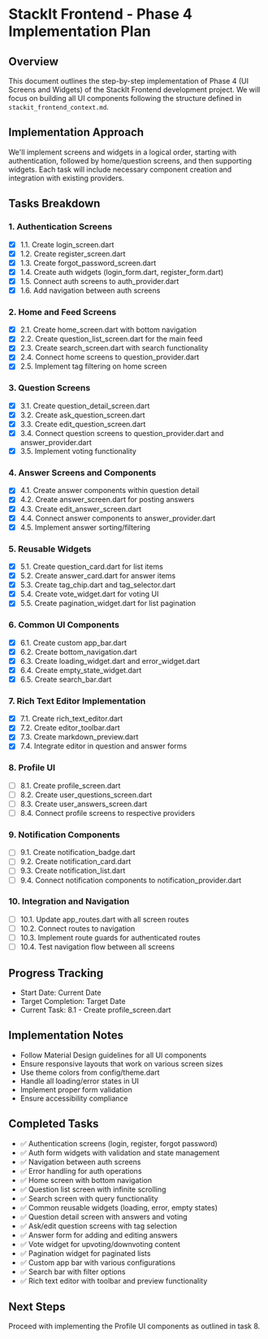 # StackIt Frontend - Phase 4 Implementation Plan

## Overview
This document outlines the step-by-step implementation of Phase 4 (UI Screens and Widgets) of the StackIt Frontend development project. We will focus on building all UI components following the structure defined in `stackit_frontend_context.md`.

## Implementation Approach
We'll implement screens and widgets in a logical order, starting with authentication, followed by home/question screens, and then supporting widgets. Each task will include necessary component creation and integration with existing providers.

## Tasks Breakdown

### 1. Authentication Screens
- [x] 1.1. Create login_screen.dart
- [x] 1.2. Create register_screen.dart
- [x] 1.3. Create forgot_password_screen.dart
- [x] 1.4. Create auth widgets (login_form.dart, register_form.dart)
- [x] 1.5. Connect auth screens to auth_provider.dart
- [x] 1.6. Add navigation between auth screens

### 2. Home and Feed Screens
- [x] 2.1. Create home_screen.dart with bottom navigation
- [x] 2.2. Create question_list_screen.dart for the main feed
- [x] 2.3. Create search_screen.dart with search functionality
- [x] 2.4. Connect home screens to question_provider.dart
- [x] 2.5. Implement tag filtering on home screen

### 3. Question Screens
- [x] 3.1. Create question_detail_screen.dart
- [x] 3.2. Create ask_question_screen.dart
- [x] 3.3. Create edit_question_screen.dart
- [x] 3.4. Connect question screens to question_provider.dart and answer_provider.dart
- [x] 3.5. Implement voting functionality

### 4. Answer Screens and Components
- [x] 4.1. Create answer components within question detail
- [x] 4.2. Create answer_screen.dart for posting answers
- [x] 4.3. Create edit_answer_screen.dart
- [x] 4.4. Connect answer components to answer_provider.dart
- [x] 4.5. Implement answer sorting/filtering

### 5. Reusable Widgets
- [x] 5.1. Create question_card.dart for list items
- [x] 5.2. Create answer_card.dart for answer items
- [x] 5.3. Create tag_chip.dart and tag_selector.dart
- [x] 5.4. Create vote_widget.dart for voting UI
- [x] 5.5. Create pagination_widget.dart for list pagination

### 6. Common UI Components
- [x] 6.1. Create custom app_bar.dart
- [x] 6.2. Create bottom_navigation.dart
- [x] 6.3. Create loading_widget.dart and error_widget.dart
- [x] 6.4. Create empty_state_widget.dart
- [x] 6.5. Create search_bar.dart

### 7. Rich Text Editor Implementation
- [x] 7.1. Create rich_text_editor.dart
- [x] 7.2. Create editor_toolbar.dart
- [x] 7.3. Create markdown_preview.dart
- [x] 7.4. Integrate editor in question and answer forms

### 8. Profile UI
- [ ] 8.1. Create profile_screen.dart
- [ ] 8.2. Create user_questions_screen.dart
- [ ] 8.3. Create user_answers_screen.dart
- [ ] 8.4. Connect profile screens to respective providers

### 9. Notification Components
- [ ] 9.1. Create notification_badge.dart
- [ ] 9.2. Create notification_card.dart
- [ ] 9.3. Create notification_list.dart
- [ ] 9.4. Connect notification components to notification_provider.dart

### 10. Integration and Navigation
- [ ] 10.1. Update app_routes.dart with all screen routes
- [ ] 10.2. Connect routes to navigation
- [ ] 10.3. Implement route guards for authenticated routes
- [ ] 10.4. Test navigation flow between all screens

## Progress Tracking
- Start Date: Current Date
- Target Completion: Target Date
- Current Task: 8.1 - Create profile_screen.dart

## Implementation Notes
- Follow Material Design guidelines for all UI components
- Ensure responsive layouts that work on various screen sizes
- Use theme colors from config/theme.dart
- Handle all loading/error states in UI
- Implement proper form validation
- Ensure accessibility compliance

## Completed Tasks
- ✅ Authentication screens (login, register, forgot password)
- ✅ Auth form widgets with validation and state management
- ✅ Navigation between auth screens
- ✅ Error handling for auth operations
- ✅ Home screen with bottom navigation
- ✅ Question list screen with infinite scrolling
- ✅ Search screen with query functionality
- ✅ Common reusable widgets (loading, error, empty states)
- ✅ Question detail screen with answers and voting
- ✅ Ask/edit question screens with tag selection
- ✅ Answer form for adding and editing answers
- ✅ Vote widget for upvoting/downvoting content
- ✅ Pagination widget for paginated lists
- ✅ Custom app bar with various configurations
- ✅ Search bar with filter options
- ✅ Rich text editor with toolbar and preview functionality

## Next Steps
Proceed with implementing the Profile UI components as outlined in task 8.